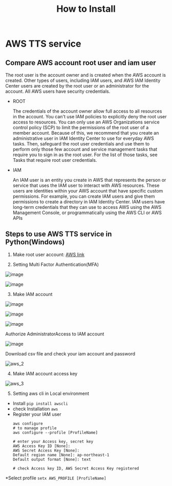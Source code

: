 <h1 align="center"> How to Install </h1> <br>

# AWS TTS service

## Compare AWS account root user and iam user

The root user is the account owner and is created when the AWS account is created. Other types of users, including IAM users, and AWS IAM Identity Center users are created by the root user or an administrator for the account. All AWS users have security credentials.

* ROOT

  The credentials of the account owner allow full access to all resources in the account. You can't use IAM policies to explicitly deny the root user access to resources. You can only use an AWS Organizations service control policy (SCP) to limit the permissions of the root user of a member account. Because of this, we recommend that you create an administrative user in IAM Identity Center to use for everyday AWS tasks. Then, safeguard the root user credentials and use them to perform only those few account and service management tasks that require you to sign in as the root user. For the list of those tasks, see Tasks that require root user credentials.

* IAM

  An IAM user is an entity you create in AWS that represents the person or service that uses the IAM user to interact with AWS resources. These users are identities within your AWS account that have specific custom permissions. For example, you can create IAM users and give them permissions to create a directory in IAM Identity Center. IAM users have long-term credentials that they can use to access AWS using the AWS Management Console, or programmatically using the AWS CLI or AWS APIs

## Steps to use AWS TTS service in Python(Windows)

1. Make root user account: [AWS link](https://aws.amazon.com/ko/)

2. Setting Multi Factor Authentication(MFA)

![image](https://github.com/kmw4097/OCR/assets/98750892/5a766081-15d8-4464-9f51-7f14b057f6c2)

![image](https://github.com/kmw4097/OCR/assets/98750892/c9fd5859-9dc6-4900-a584-dc26c5dff476)

3. Make IAM account

![image](https://github.com/kmw4097/OCR/assets/98750892/e679bee9-1b78-4cf7-9abb-2208f6af79de)

![image](https://github.com/kmw4097/OCR/assets/98750892/e85d976d-99ea-4f4a-a2ba-d7d5eeafdce4)

![image](https://github.com/kmw4097/OCR/assets/98750892/e94bdb30-263d-41ee-a887-4b5ce881af20)

Authorize AdministratorAccess to IAM account

![image](https://github.com/kmw4097/OCR/assets/98750892/b14efd2c-c156-45d0-a946-e385734c5972)

Download csv file and check your iam account and password

![aws_2](https://github.com/kmw4097/OCR/assets/98750892/feeb40b2-8126-4364-834d-9ffc1b34adf8)

4. Make IAM account access key

![aws_3](https://github.com/kmw4097/OCR/assets/98750892/4b402c4a-7a0b-4d0d-9d51-203b51162ea6)

5. Setting aws cli in Local environment

* Install
  ```pip install awscli```
* check Installation
  ```aws```
* Register your IAM user
  ```
  aws configure
  # to manage profile
  aws configure --profile [ProfileName]

  # enter your Access key, secret key
  AWS Access Key ID [None]:
  AWS Secret Access Key [None]: 
  Default region name [None]: ap-northeast-1
  Default output format [None]: text

  # check Access key ID, AWS Secret Access Key registered
  ```
*Select profile
   ```setx AWS_PROFILE [ProfileName]```
   
   


